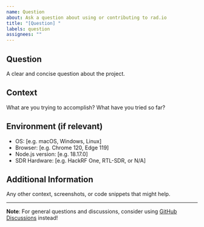 ```yaml
---
name: Question
about: Ask a question about using or contributing to rad.io
title: "[Question] "
labels: question
assignees: ""
---
```


## Question

A clear and concise question about the project.

## Context

What are you trying to accomplish? What have you tried so far?

## Environment (if relevant)

- OS: [e.g. macOS, Windows, Linux]
- Browser: [e.g. Chrome 120, Edge 119]
- Node.js version: [e.g. 18.17.0]
- SDR Hardware: [e.g. HackRF One, RTL-SDR, or N/A]

## Additional Information

Any other context, screenshots, or code snippets that might help.

---

**Note**: For general questions and discussions, consider using [GitHub Discussions](https://github.com/alexthemitchell/rad.io/discussions) instead!
